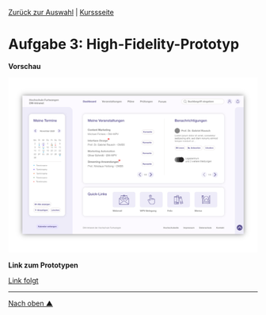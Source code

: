 [Zurück zur Auswahl](https://gionegel.github.io/IFD-WiSe20-21/) | [Kurssseite](https://webuser.hs-furtwangen.de/~rag/lehre/WiSe20-21/IFD/Kursinhalt/Team/)

# Aufgabe 3: High-Fidelity-Prototyp

**Vorschau**

![Preview](task-3-img-1.jpg)

**Link zum Prototypen**

[Link folgt](#)


---
[Nach oben &#x25B2;](#top)
